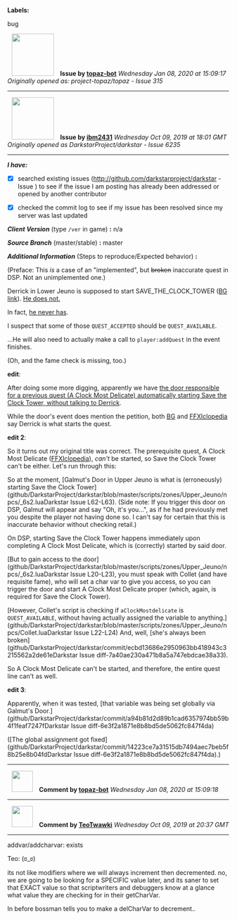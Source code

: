 **Labels:**

bug



<a href="https://github.com/topaz-bot"><img src="https://avatars3.githubusercontent.com/u/59651103?v=4" width="96" height="96" hspace="10"></img></a> **Issue by [topaz-bot](https://github.com/topaz-bot)**
_Wednesday Jan 08, 2020 at 15:09:17_
_Originally opened as: project-topaz/topaz - Issue 315_

----

<a href="https://github.com/ibm2431"><img src="https://avatars3.githubusercontent.com/u/13112942?v=4"  width="96" height="96" hspace="10"></img></a> **Issue by [ibm2431](https://github.com/ibm2431)**
_Wednesday Oct 09, 2019 at 18:01 GMT_
_Originally opened as DarkstarProject/darkstar - Issue 6235_

----

<!-- place 'x' mark between square [] brackets to checkmark box -->

**_I have:_**

- [x] searched existing issues (http://github.com/darkstarproject/darkstar - Issue ) to see if the issue I am posting has already been addressed or opened by another contributor
- [x] checked the commit log to see if my issue has been resolved since my server was last updated


<!-- Issues will be closed without being looked into if the following information is missing (unless its not applicable). -->

**_Client Version_** (type `/ver` in game) **:** n/a


**_Source Branch_** (master/stable) **:** master


<!-- If there is a server you know we can reproduce this on right now, please mention it here. -->
**_Additional Information_** (Steps to reproduce/Expected behavior) **:** 

(Preface: This _is_ a case of an "implemented", but ~~broken~~ inaccurate quest in DSP. Not an unimplemented one.)

Derrick in Lower Jeuno is supposed to start SAVE_THE_CLOCK_TOWER ([BG link](https://www.bg-wiki.com/bg/Save_the_Clock_Tower)). [He does not.](github/DarkstarProject/darkstar/blob/master/scripts/zones/Lower_Jeuno/npcs/Derrick.lua)

In fact, [he never has](github/DarkstarProject/darkstar/commit/5ce875d1e671573966dc38fb7b7f1f3f35cf2baa).

I suspect that some of those `QUEST_ACCEPTED` should be `QUEST_AVAILABLE`.
...He will also need to actually make a call to `player:addQuest` in the event finishes.

(Oh, and the fame check is missing, too.)

**edit**:
After doing some more digging, apparently we have [the door responsible for a previous quest (A Clock Most Delicate) automatically starting Save the Clock Tower, without talking to Derrick](github/DarkstarProject/darkstar/blob/master/scripts/zones/Upper_Jeuno/npcs/_6s2.lua).

While the door's event does mention the petition, both [BG](https://www.bg-wiki.com/bg/Save_the_Clock_Tower) and [FFXIclopedia](https://ffxiclopedia.fandom.com/wiki/Save_the_Clock_Tower) say Derrick is what starts the quest.

**edit 2**:
So it turns out my original title was correct. The prerequisite quest, A Clock Most Delicate ([FFXIclopedia](https://ffxiclopedia.fandom.com/wiki/A_Clock_Most_Delicate)), _can't_ be started, so Save the Clock Tower can't be either. Let's run through this:

So at the moment, [Galmut's Door in Upper Jeuno is what is (erroneously) starting Save the Clock Tower](github/DarkstarProject/darkstar/blob/master/scripts/zones/Upper_Jeuno/npcs/_6s2.luaDarkstar Issue L62-L63). (Side note: If you trigger this door on DSP, Galmut will appear and say "Oh, it's you...", as if he had previously met you despite the player not having done so. I can't say for certain that this is inaccurate behavior without checking retail.)

On DSP, starting Save the Clock Tower happens immediately upon completing A Clock Most Delicate, which is (correctly) started by said door.

[But to gain access to the door](github/DarkstarProject/darkstar/blob/master/scripts/zones/Upper_Jeuno/npcs/_6s2.luaDarkstar Issue L20-L23), you must speak with Collet (and have requisite fame), who will set a char var to give you access, so you can trigger the door and start A Clock Most Delicate proper (which, again, is required for Save the Clock Tower).

[However, Collet's script is checking if `aClockMostdelicate` is `QUEST_AVAILABLE`, without having actually assigned the variable to anything.](github/DarkstarProject/darkstar/blob/master/scripts/zones/Upper_Jeuno/npcs/Collet.luaDarkstar Issue L22-L24) And, well, [she's always been broken](github/DarkstarProject/darkstar/commit/ecbd13686e2950963bb418943c3215562a2de61eDarkstar Issue diff-7a40ae230a471b8a5a747ebdcae38a33).

So A Clock Most Delicate can't be started, and therefore, the entire quest line can't as well.

**edit 3**:
Apparently, when it was tested, [that variable was being set globally via Galmut's Door.](github/DarkstarProject/darkstar/commit/a94b81d2d89b1cad6357974bb59b4f1feaf7247fDarkstar Issue diff-6e3f2a1871e8b8bd5de5062fc847f4da)
([The global assignment got fixed](github/DarkstarProject/darkstar/commit/14223ce7a31515db7494aec7beb5f8b25e8b04fdDarkstar Issue diff-6e3f2a1871e8b8bd5de5062fc847f4da).)



----
<a href="https://github.com/topaz-bot"><img src="https://avatars3.githubusercontent.com/u/59651103?v=4" width="48" height="48" hspace="10"></img></a> **Comment by [topaz-bot](https://github.com/topaz-bot)**
_Wednesday Jan 08, 2020 at 15:09:18_

----

<a href="https://github.com/TeoTwawki"><img src="https://avatars0.githubusercontent.com/u/6871475?v=4"  width="48" height="48" hspace="10"></img></a> **Comment by [TeoTwawki](https://github.com/TeoTwawki)**
_Wednesday Oct 09, 2019 at 20:37 GMT_

----

addvar/addcharvar: exists

Teo: (ಠ_ಠ)

its not like modifiers where we will always increment then decremented. no, we are going to be looking for a SPECIFIC value later, and its saner to set that EXACT value so that scriptwriters and debuggers know at a glance what value they are checking for in their getCharVar.

In before bossman tells you to make a delCharVar to decrement..

